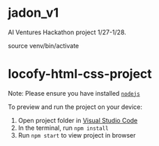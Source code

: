 # jadon_v1
AI Ventures Hackathon project 1/27-1/28.


source venv/bin/activate



# locofy-html-css-project
  Note: Please ensure you have installed <code><a href="https://nodejs.org/en/download/">nodejs</a></code>

  To preview and run the project on your device:
  1) Open project folder in <a href="https://code.visualstudio.com/download">Visual Studio Code</a>
  2) In the terminal, run `npm install`
  3) Run `npm start` to view project in browser
  